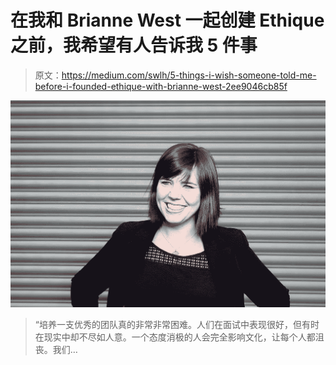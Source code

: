 # 在我和 Brianne West 一起创建 Ethique 之前，我希望有人告诉我 5 件事

> 原文：<https://medium.com/swlh/5-things-i-wish-someone-told-me-before-i-founded-ethique-with-brianne-west-2ee9046cb85f>

![](img/d8402a82881991dec77cb8fa382f8a3f.png)

> “培养一支优秀的团队真的非常非常困难。人们在面试中表现很好，但有时在现实中却不尽如人意。一个态度消极的人会完全影响文化，让每个人都沮丧。我们…